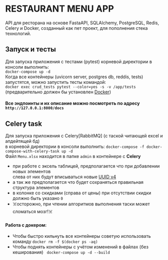 # RESTAURANT MENU APP
API для ресторана на основе FastaAPI, SQLAlchemy, PostgreSQL, Redis, Celery и Docker, созданный как пет проект, для пополнения стека технологий.
## Запуск и тесты
Для запуска приложения с тестами (pytest) корневой директории в консоли выполнить:<br>
`docker-compose up -d`<br>
Когда все контейнеры (uvicorn server, postgres db, reddis, tests) запустятся, можно запустить тесты командой:<br>
`docker exec crud_tests pytest --color=yes -s -v /app/tests`<br>
(предварительно должен бы установлен <a href="https://www.docker.com/">Docker<a>)
<br>
#### Все эндпоинты и их описание можно посмотреть по адресу `http://127.0.0.1:8000/docs`
## Celery task
Для запуска приложения с Celery[RabbitMQ] (с таской читающей excel и апдейтящей бд)<br>
в корневой директории в консоли выполнить: `docker-compose -f docker-compose-with-celery-task up -d`<br>
Файл `Menu.xlsx` находится в папке `admin` в контейнере с <b>Celery</b><br>
- при работе с эксель таблицей, предполагается что при добавлении новых элементов <br>
слева от них будут вписываться новые <a href="https://uuidgen.org/v/4">UUID v4<a>
- а так же предполагается что будет сохраняться правильная структура элементов
- в колонке со скидками (справа от цены) при отсутствии скидки должно быть указано `0`
- :skull_and_crossbones:осторожно, при чтении алгоритмов выполнения таски может сломаться мозг!:skull_and_crossbones:

#### Работа с докером:
- Чтобы быстро кильнуть все контейнеры советую использовать команду `docker rm -f $(docker ps -aq)`
- Чтобы поднять контейнеры с учётом изменений в файлах (без кеширования) ` docker-compose up -d --build`
